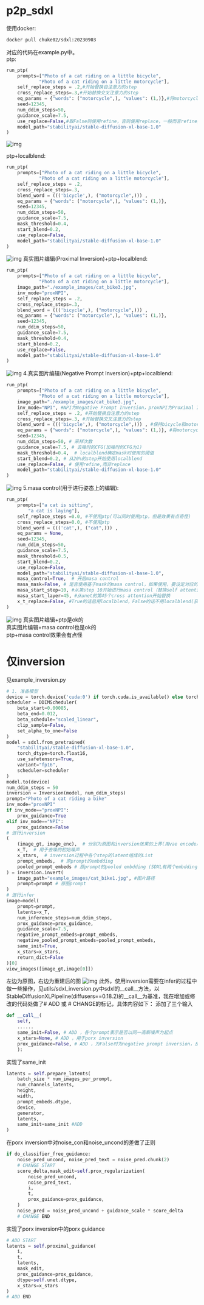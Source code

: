 # p2p_sdxl
使用docker:
```dockerfile
docker pull chuke02/sdxl:20230903
```
对应的代码在example.py中。    
ptp:

```python
run_ptp(
    prompts=["Photo of a cat riding on a little bicycle",
            "Photo of a cat riding on a little motorcycle"],
    self_replace_steps = .2,#开始替换自注意力的step
    cross_replace_steps=.3,#开始替换交叉注意力的step
    eq_params = {"words": ("motorcycle",), "values": (1,)},#将motorcycle对应的cross attention乘1
    seed=12345,
    num_ddim_steps=50,
    guidance_scale=7.5,
    use_replace=False,#取False则使用refine，否则使用replace，一般而言refine效果更佳
    model_path="stabilityai/stable-diffusion-xl-base-1.0"
)
```

![img](markdown/img_2023-08-13_10-56-31.jpg)

ptp+localblend:

```python
run_ptp(
    prompts=["Photo of a cat riding on a little bicycle",
            "Photo of a cat riding on a little motorcycle"],
    self_replace_steps = .2,
    cross_replace_steps=.3,
    blend_word = ((('bicycle',), ("motorcycle",))) ,
    eq_params = {"words": ("motorcycle",), "values": (1,)},
    seed=12345,
    num_ddim_steps=50,
    guidance_scale=7.5,
    mask_threshold=0.4,
    start_blend=0.2,
    use_replace=False,
    model_path="stabilityai/stable-diffusion-xl-base-1.0"
)
```
![img](markdown/img_2023-08-13_10-56-53.jpg)
真实图片编辑(Proximal Inversion)+ptp+localblend:
```python
run_ptp(
    prompts=["Photo of a cat riding on a little bicycle",
            "Photo of a cat riding on a little motorcycle"],
    image_path="./example_images/cat_bike3.jpg",
    inv_mode="proxNPI",
    self_replace_steps = .2,
    cross_replace_steps=.3,
    blend_word = ((('bicycle',), ("motorcycle",))) ,
    eq_params = {"words": ("motorcycle",), "values": (1,)},
    seed=12345,
    num_ddim_steps=50,
    guidance_scale=7.5,
    mask_threshold=0.4,
    start_blend=0.2,
    use_replace=False,
    model_path="stabilityai/stable-diffusion-xl-base-1.0"
)
```
![img](markdown/img_2023-08-13_10-57-22.jpg)
4.真实图片编辑(Negative Prompt Inversion)+ptp+localblend:
```python
run_ptp(
    prompts=["Photo of a cat riding on a little bicycle",
            "Photo of a cat riding on a little motorcycle"],
    image_path="./example_images/cat_bike3.jpg",
    inv_mode="NPI", #NPI为Negative Prompt Inversion，proxNPI为Proximal Inversion
    self_replace_steps = .2, #开始替换自注意力的step
    cross_replace_steps=.3, #开始替换交叉注意力的step
    blend_word = ((('bicycle',), ("motorcycle",))) , #保持bicycle和motorcycle并集以外的部分不被编辑
    eq_params = {"words": ("motorcycle",), "values": (1,)}, #将motorcycle对应的cross atten map*1
    seed=12345,
    num_ddim_steps=50, # 采样次数
    guidance_scale=7.5, # 去噪时的CFG(加噪时的CFG为1)
    mask_threshold=0.4,  # localblend确定mask时使用的阈值
    start_blend=0.2, # 从20%的step开始使用localblend
    use_replace=False, # 使用refine,而非replace
    model_path="stabilityai/stable-diffusion-xl-base-1.0"
)
```
![img](markdown/img_2023-08-13_10-57-50.jpg)
5.masa control(用于进行姿态上的编辑):
```python
run_ptp(
    prompts=["a cat is sitting",
        "a cat is laying"],
    self_replace_steps =0.0, #不使用ptp(可以同时使用ptp，但是效果有点奇怪)
    cross_replace_steps=0.0, #不使用ptp
    blend_word = ((('cat',), ("cat",))) ,
    eq_params = None,
    seed=12345,
    num_ddim_steps=50,
    guidance_scale=7.5,
    mask_threshold=0.5,
    start_blend=0.2,
    use_replace=False,
    model_path="stabilityai/stable-diffusion-xl-base-1.0",
    masa_control=True,  # 开启masa control
    masa_mask=False, # 是否使用基于mask的masa control，如果使用，要设定对应的blend_word,有时候似乎有bug?
    masa_start_step=10, #从第step 10开始进行masa control（替换self attention的 kv） 
    masa_start_layer=45, #从unet的第45个cross attention开始替换
    x_t_replace=False, #True的话启用localblend，False的话不用localblend(获取mask但不进行x_t的替换)
)
```
![img](markdown/img_2023-09-13_14-53-52.jpg)
真实图片编辑+ptp是ok的  
真实图片编辑+masa control也是ok的  
ptp+masa control效果会有点怪  
# 仅inversion
见example_inversion.py
```python
# 1. 准备模型
device = torch.device('cuda:0') if torch.cuda.is_available() else torch.device('cpu')
scheduler = DDIMScheduler(
    beta_start=0.00085,
    beta_end=0.012,
    beta_schedule="scaled_linear",
    clip_sample=False, 
    set_alpha_to_one=False
)
model = sdxl.from_pretrained(
    "stabilityai/stable-diffusion-xl-base-1.0", 
    torch_dtype=torch.float16,
    use_safetensors=True, 
    variant="fp16", 
    scheduler=scheduler
)
model.to(device)
num_ddim_steps = 50
inversion = Inversion(model, num_ddim_steps)
prompt="Photo of a cat riding a bike"
inv_mode="proxNPI"
if inv_mode=="proxNPI":
    prox_guidance=True
elif inv_mode=="NPI":
    prox_guidance=False
# 进行inversion
(
    (image_gt, image_enc),  # 分别为原图和inversion效果的上界(用vae encode后立刻decode出来)
    x_T,  # 用于去噪的初始噪声
    x_stars,  # inversion过程中各个step的latent组成的List
    prompt_embeds,  # 原prompt的embdding
    pooled_prompt_embeds # 原prompt的pooled embdding (SDXL有两个embdding)
) = inversion.invert(
    image_path="example_images/cat_bike1.jpg", #图片路径
    prompt=prompt # 原图prompt
)
# 进行infer
image=model(
    prompt=prompt,
    latents=x_T,
    num_inference_steps=num_ddim_steps,
    prox_guidance=prox_guidance, 
    guidance_scale=7.5,
    negative_prompt_embeds=prompt_embeds,
    negative_pooled_prompt_embeds=pooled_prompt_embeds,
    same_init=True,
    x_stars=x_stars,
    return_dict=False
)[0]
view_images([image_gt,image[0]])
```
左边为原图，右边为重建后的图
![img](markdown/img_2023-08-22_15-17-44.jpg)
此外，使用inversion需要在infer的过程中做一些操作，见utils/sdxl_inversion.py中sdxl的__call__方法，以StableDiffusionXLPipeline(diffusers==0.18.2)的__call__为基准，我在增加或修改的代码处做了# ADD 或 # CHANGE的标记，具体内容如下：
添加了三个输入
```python
def __call__(
    self,
    ......
    same_init=False, # ADD ，各个prompt表示是否以同一高斯噪声为起点
    x_stars=None, # ADD ，用于porx inversion
    prox_guidance=False, # ADD ，为False时为negative prompt inversion，反之为porx inversion
    ):
```
实现了same_init
```python
latents = self.prepare_latents(
    batch_size * num_images_per_prompt,
    num_channels_latents,
    height,
    width,
    prompt_embeds.dtype,
    device,
    generator,
    latents,
    same_init=same_init #ADD
)
```
在porx inversion中对noise_con和noise_uncond的差做了正则
```python
if do_classifier_free_guidance:
    noise_pred_uncond, noise_pred_text = noise_pred.chunk(2)
    # CHANGE START
    score_delta,mask_edit=self.prox_regularization(
        noise_pred_uncond,
        noise_pred_text,
        i,
        t,
        prox_guidance=prox_guidance,
    )
    noise_pred = noise_pred_uncond + guidance_scale * score_delta
    # CHANGE END
```
实现了porx inversion中的porx guidance
```python
# ADD START
latents = self.proximal_guidance(
    i,
    t,
    latents,
    mask_edit,
    prox_guidance=prox_guidance,
    dtype=self.unet.dtype,
    x_stars=x_stars
)
# ADD END
```